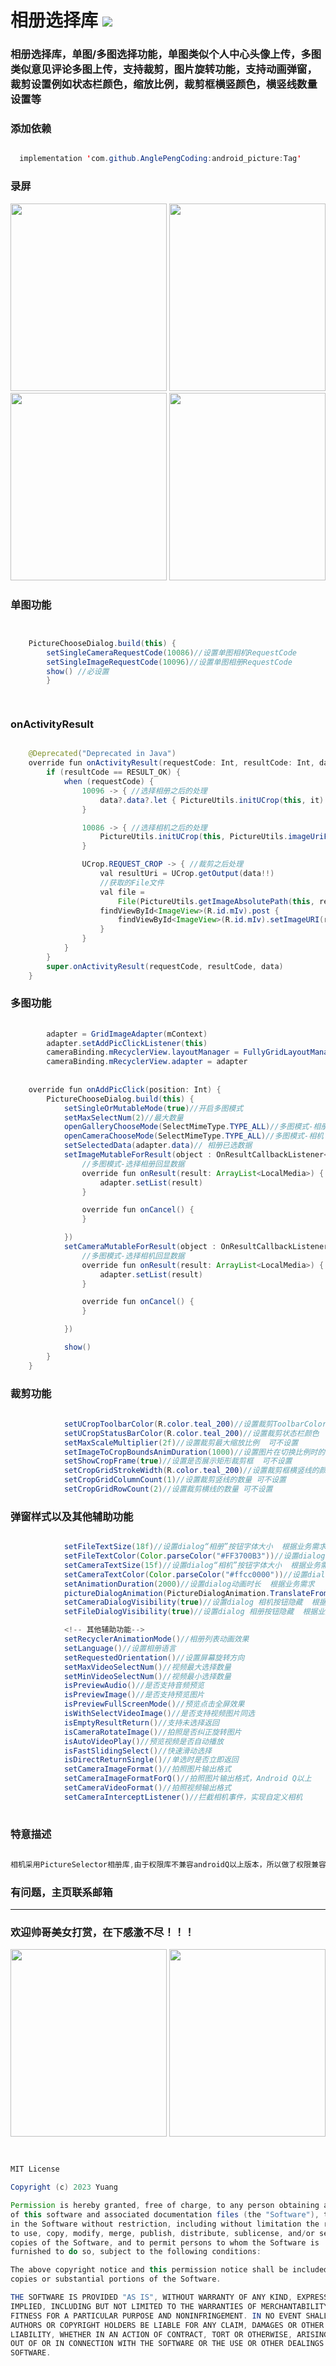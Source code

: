 # 相册选择库 [![](https://jitpack.io/v/AnglePengCoding/android_picture.svg)](https://jitpack.io/#AnglePengCoding/android_picture)


<h3>相册选择库，单图/多图选择功能，单图类似个人中心头像上传，多图类似意见评论多图上传，支持裁剪，图片旋转功能，支持动画弹窗，裁剪设置例如状态栏颜色，缩放比例，裁剪框横竖颜色，横竖线数量设置等</h3>


 

<h3>添加依赖</h3>

```java

  implementation 'com.github.AnglePengCoding:android_picture:Tag'

```


<h3>录屏</h3>

<div align=start>
<img src="https://github.com/AnglePengCoding/android_picture/blob/main/GIF/image.gif" width="250" height="300" />
<img src="https://github.com/AnglePengCoding/android_picture/blob/main/GIF/camera.gif" width="250" height="300" />
</div>


<div align=start>
<img src="https://github.com/AnglePengCoding/android_picture/blob/main/GIF/dtgif.gif" width="250" height="300" />
<img src="https://github.com/AnglePengCoding/android_picture/blob/main/GIF/dtgif2.gif" width="250" height="300" />
</div>

<h3>单图功能</h3>

```java


    PictureChooseDialog.build(this) {
        setSingleCameraRequestCode(10086)//设置单图相机RequestCode
        setSingleImageRequestCode(10096)//设置单图相册RequestCode
        show() //必设置
        }

        
```


<h3> onActivityResult </h3>

```java

    @Deprecated("Deprecated in Java")
    override fun onActivityResult(requestCode: Int, resultCode: Int, data: Intent?) {
        if (resultCode == RESULT_OK) {
            when (requestCode) {
                10096 -> { //选择相册之后的处理
                    data?.data?.let { PictureUtils.initUCrop(this, it) }
                }

                10086 -> { //选择相机之后的处理
                    PictureUtils.initUCrop(this, PictureUtils.imageUriFromCamera)
                }

                UCrop.REQUEST_CROP -> { //裁剪之后处理
                    val resultUri = UCrop.getOutput(data!!)
                    //获取的File文件
                    val file =
                        File(PictureUtils.getImageAbsolutePath(this, resultUri).toString())
                    findViewById<ImageView>(R.id.mIv).post {
                        findViewById<ImageView>(R.id.mIv).setImageURI(resultUri)
                    }
                }
            }
        }
        super.onActivityResult(requestCode, resultCode, data)
    }


```

<h3>多图功能</h3>

```java
  
        adapter = GridImageAdapter(mContext)
        adapter.setAddPicClickListener(this)
        cameraBinding.mRecyclerView.layoutManager = FullyGridLayoutManager(mContext, 4)
        cameraBinding.mRecyclerView.adapter = adapter
                
                
    override fun onAddPicClick(position: Int) {
        PictureChooseDialog.build(this) {
            setSingleOrMutableMode(true)//开启多图模式
            setMaxSelectNum(2)//最大数量
            openGalleryChooseMode(SelectMimeType.TYPE_ALL)//多图模式-相册
            openCameraChooseMode(SelectMimeType.TYPE_ALL)//多图模式-相机
            setSelectedData(adapter.data)// 相册已选数据
            setImageMutableForResult(object : OnResultCallbackListener<LocalMedia> {
                //多图模式-选择相册回显数据
                override fun onResult(result: ArrayList<LocalMedia>) {
                    adapter.setList(result)
                }

                override fun onCancel() {
                }

            })
            setCameraMutableForResult(object : OnResultCallbackListener<LocalMedia> {
                //多图模式-选择相机回显数据
                override fun onResult(result: ArrayList<LocalMedia>) {
                    adapter.setList(result)
                }

                override fun onCancel() {
                }

            })

            show()
        }
    }


```


<h3>裁剪功能</h3>

```java
               
            setUCropToolbarColor(R.color.teal_200)//设置裁剪ToolbarColor   可不设置
            setUCropStatusBarColor(R.color.teal_200)//设置裁剪状态栏颜色   可不设置
            setMaxScaleMultiplier(2f)//设置裁剪最大缩放比例  可不设置
            setImageToCropBoundsAnimDuration(1000)//设置图片在切换比例时的动画  可不设置
            setShowCropFrame(true)//设置是否展示矩形裁剪框  可不设置
            setCropGridStrokeWidth(R.color.teal_200)//设置裁剪框横竖线的颜色 可不设置
            setCropGridColumnCount(1)//设置裁剪竖线的数量 可不设置
            setCropGridRowCount(2)//设置裁剪横线的数量 可不设置

```


<h3>弹窗样式以及其他辅助功能</h3>

```java

            setFileTextSize(18f)//设置dialog“相册”按钮字体大小  根据业务需求
            setFileTextColor(Color.parseColor("#FF3700B3"))//设置dialog“相册”按钮字体颜色  根据业务需求
            setCameraTextSize(15f)//设置dialog“相机”按钮字体大小  根据业务需求
            setCameraTextColor(Color.parseColor("#ffcc0000"))//设置dialog“相机”按钮字体颜色  根据业务需求
            setAnimationDuration(2000)//设置dialog动画时长  根据业务需求
            pictureDialogAnimation(PictureDialogAnimation.TranslateFromBottom)//设置dialog弹窗动画  根据业务需求
            setCameraDialogVisibility(true)//设置dialog 相机按钮隐藏  根据业务需求
            setFileDialogVisibility(true)//设置dialog 相册按钮隐藏  根据业务需求

            <!-- 其他辅助功能-->
            setRecyclerAnimationMode()//相册列表动画效果
            setLanguage()//设置相册语言
            setRequestedOrientation()//设置屏幕旋转方向
            setMaxVideoSelectNum()//视频最大选择数量
            setMinVideoSelectNum()//视频最小选择数量
            isPreviewAudio()//是否支持音频预览
            isPreviewImage()//是否支持预览图片
            isPreviewFullScreenMode()//预览点击全屏效果
            isWithSelectVideoImage()//是否支持视频图片同选
            isEmptyResultReturn()//支持未选择返回
            isCameraRotateImage()//拍照是否纠正旋转图片
            isAutoVideoPlay()//预览视频是否自动播放
            isFastSlidingSelect()//快速滑动选择
            isDirectReturnSingle()//单选时是否立即返回
            setCameraImageFormat()//拍照图片输出格式
            setCameraImageFormatForQ()//拍照图片输出格式，Android Q以上
            setCameraVideoFormat()//拍照视频输出格式
            setCameraInterceptListener()//拦截相机事件，实现自定义相机
            

```

<h3>特意描述</h3>

```java
 
相机采用PictureSelector相册库,由于权限库不兼容androidQ以上版本，所以做了权限兼容处理！

```

<h3>有问题，主页联系邮箱</h3>


***
<h3>欢迎帅哥美女打赏，在下感激不尽！！！</h3>

<div align=start>
<img src="https://github.com/AnglePengCoding/android_picture/blob/main/GIF/wx.jpg" width="250" height="300" />

<img src="https://github.com/AnglePengCoding/android_picture/blob/main/GIF/zfb.jpg" width="250" height="300" />
</div>


```java


MIT License

Copyright (c) 2023 Yuang

Permission is hereby granted, free of charge, to any person obtaining a copy
of this software and associated documentation files (the "Software"), to deal
in the Software without restriction, including without limitation the rights
to use, copy, modify, merge, publish, distribute, sublicense, and/or sell
copies of the Software, and to permit persons to whom the Software is
furnished to do so, subject to the following conditions:

The above copyright notice and this permission notice shall be included in all
copies or substantial portions of the Software.

THE SOFTWARE IS PROVIDED "AS IS", WITHOUT WARRANTY OF ANY KIND, EXPRESS OR
IMPLIED, INCLUDING BUT NOT LIMITED TO THE WARRANTIES OF MERCHANTABILITY,
FITNESS FOR A PARTICULAR PURPOSE AND NONINFRINGEMENT. IN NO EVENT SHALL THE
AUTHORS OR COPYRIGHT HOLDERS BE LIABLE FOR ANY CLAIM, DAMAGES OR OTHER
LIABILITY, WHETHER IN AN ACTION OF CONTRACT, TORT OR OTHERWISE, ARISING FROM,
OUT OF OR IN CONNECTION WITH THE SOFTWARE OR THE USE OR OTHER DEALINGS IN THE
SOFTWARE.
```